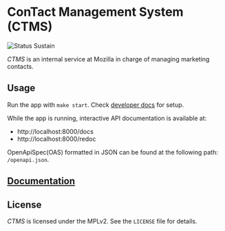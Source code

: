 # ConTact Management System (CTMS)

![Status Sustain](https://img.shields.io/badge/Status-Sustain-green)

*CTMS* is an internal service at Mozilla in charge of managing marketing contacts.

## Usage

Run the app with `make start`. Check [developer docs](docs/developer_setup.md) for setup.

While the app is running, interactive API documentation is available at:

- http://localhost:8000/docs
- http://localhost:8000/redoc

OpenApiSpec(OAS) formatted in JSON can be found at the following path: `/openapi.json`.

## [Documentation](docs/README.md)

## License

*CTMS* is licensed under the MPLv2. See the `LICENSE` file for details.
